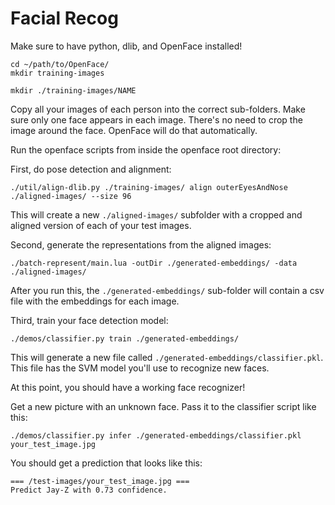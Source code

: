 # Facial Recog
Make sure to have python, dlib, and OpenFace installed!

```
cd ~/path/to/OpenFace/
mkdir training-images
```

```
mkdir ./training-images/NAME
```
Copy all your images of each person into the correct sub-folders. Make sure only one face appears in each image. There's no need to crop the image around the face. OpenFace will do that automatically.

Run the openface scripts from inside the openface root directory:

First, do pose detection and alignment:

```
./util/align-dlib.py ./training-images/ align outerEyesAndNose ./aligned-images/ --size 96
```

This will create a new ```./aligned-images/``` subfolder with a cropped and aligned version of each of your test images.

Second, generate the representations from the aligned images:

```
./batch-represent/main.lua -outDir ./generated-embeddings/ -data ./aligned-images/
```

After you run this, the ```./generated-embeddings/``` sub-folder will contain a csv file with the embeddings for each image.

Third, train your face detection model:
```
./demos/classifier.py train ./generated-embeddings/
```
This will generate a new file called ```./generated-embeddings/classifier.pkl```. This file has the SVM model you'll use to recognize new faces.

At this point, you should have a working face recognizer!

Get a new picture with an unknown face. Pass it to the classifier script like this:

```
./demos/classifier.py infer ./generated-embeddings/classifier.pkl your_test_image.jpg
```
You should get a prediction that looks like this:

```
=== /test-images/your_test_image.jpg ===
Predict Jay-Z with 0.73 confidence.
```
